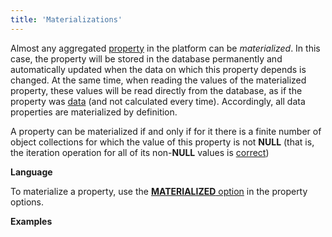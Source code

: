 ```yaml
---
title: 'Materializations'
---
```


Almost any aggregated [property](Properties.md) in the platform can be *materialized*. In this case, the property will be stored in the database permanently and automatically updated when the data on which this property depends is changed. At the same time, when reading the values of the materialized property, these values will be read directly from the database, as if the property was [data](Data_properties_DATA_.md) (and not calculated every time). Accordingly, all data properties are materialized by definition.

A property can be materialized if and only if for it there is a finite number of object collections for which the value of this property is not **NULL** (that is, the iteration operation for all of its non-**NULL** values is [correct](Set-operations_4391029.html#Setoperations-correct))

**Language**

To materialize a property, use the [**MATERIALIZED** option](Property-options_7798786.html#Propertyoptions-persistent) in the property options.

**Examples**


